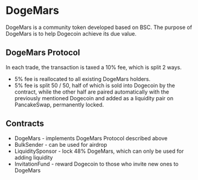 # DogeMars

DogeMars is a community token developed based on BSC. The purpose of DogeMars is to help Dogecoin achieve its due value.

## DogeMars Protocol

In each trade, the transaction is taxed a 10% fee, which is split 2 ways.
* 5% fee is reallocated to all existing DogeMars holders.
* 5% fee is split 50 / 50, half of which is sold into Dogecoin by the contract, while the other half are paired automatically with the previously mentioned Dogecoin and added as a liquidity pair on PancakeSwap, permanently locked.

## Contracts

* DogeMars - implements DogeMars Protocol described above
* BulkSender - can be used for airdrop
* LiquiditySponsor - lock 48% DogeMars, which can only be used for adding liquidity
* InvitationFund - reward Dogecoin to those who invite new ones to DogeMars

